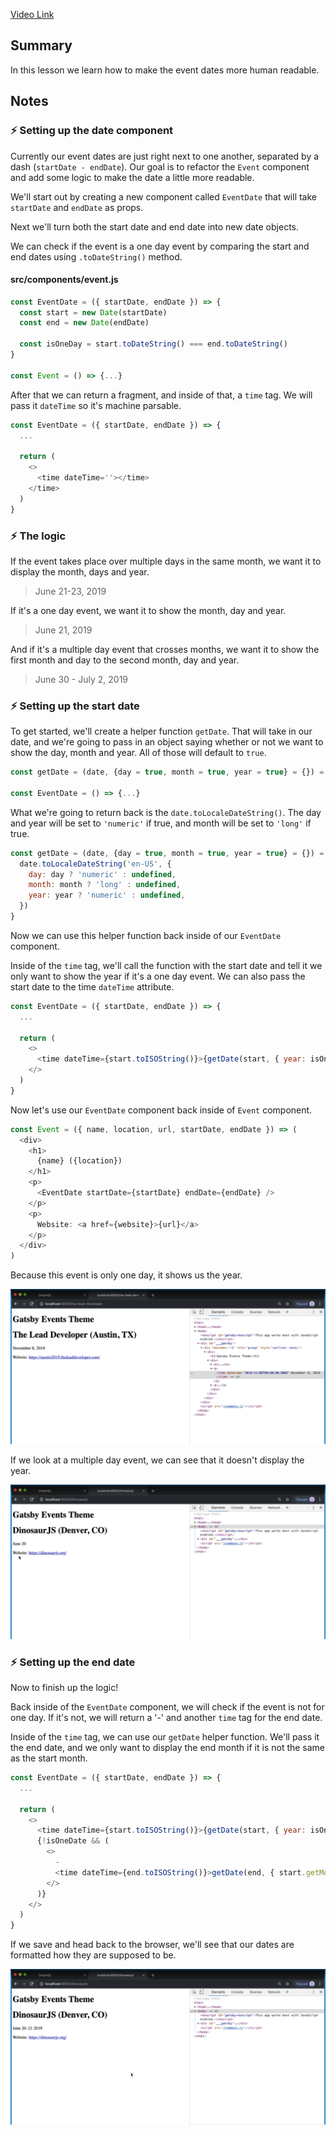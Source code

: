[Video Link](https://egghead.io/lessons/react-style-and-format-dates-in-react)

## Summary

In this lesson we learn how to make the event dates more human readable.

## Notes

### ⚡ Setting up the date component

Currently our event dates are just right next to one another, separated by a dash (`startDate - endDate`). Our goal is to refactor the `Event` component and add some logic to make the date a little more readable.

We'll start out by creating a new component called `EventDate` that will take `startDate` and `endDate` as props.

Next we'll turn both the start date and end date into new date objects.

We can check if the event is a one day event by comparing the start and end dates using `.toDateString()` method.

#### src/components/event.js

```js
const EventDate = ({ startDate, endDate }) => {
  const start = new Date(startDate)
  const end = new Date(endDate)

  const isOneDay = start.toDateString() === end.toDateString()
}

const Event = () => {...}
```

After that we can return a fragment, and inside of that, a `time` tag. We will pass it `dateTime` so it's machine parsable.

```js
const EventDate = ({ startDate, endDate }) => {
  ...

  return (
    <>
      <time dateTime=''></time>
    </time>
  )
}
```

### ⚡ The logic

If the event takes place over multiple days in the same month, we want it to display the month, days and year.

> June 21-23, 2019

If it's a one day event, we want it to show the month, day and year.

> June 21, 2019

And if it's a multiple day event that crosses months, we want it to show the first month and day to the second month, day and year.

> June 30 - July 2, 2019

### ⚡ Setting up the start date

To get started, we'll create a helper function `getDate`. That will take in our date, and we're going to pass in an object saying whether or not we want to show the day, month and year. All of those will default to `true`.

```js
const getDate = (date, {day = true, month = true, year = true} = {}) = {}

const EventDate = () => {...}
```

What we're going to return back is the `date.toLocaleDateString()`. The day and year will be set to `'numeric'` if true, and month will be set to `'long'` if true.

```js
const getDate = (date, {day = true, month = true, year = true} = {}) = {
  date.toLocaleDateString('en-US', {
    day: day ? 'numeric' : undefined,
    month: month ? 'long' : undefined,
    year: year ? 'numeric' : undefined,
  })
}
```

Now we can use this helper function back inside of our `EventDate` component.

Inside of the `time` tag, we'll call the function with the start date and tell it we only want to show the year if it's a one day event. We can also pass the start date to the time `dateTime` attribute.

```js
const EventDate = ({ startDate, endDate }) => {
  ...

  return (
    <>
      <time dateTime={start.toISOString()}>{getDate(start, { year: isOneDay })}</time>
    </>
  )
}
```

Now let's use our `EventDate` component back inside of `Event` component.

```js
const Event = ({ name, location, url, startDate, endDate }) => (
  <div>
    <h1>
      {name} ({location})
    </h1>
    <p>
      <EventDate startDate={startDate} endDate={endDate} />
    </p>
    <p>
      Website: <a href={website}>{url}</a>
    </p>
  </div>
)
```

Because this event is only one day, it shows us the year.

![One day event date format](../images/08-one-day.png)

If we look at a multiple day event, we can see that it doesn't display the year.

![Multiple day event date format](../images/08-multiple-day-before.png)

### ⚡ Setting up the end date

Now to finish up the logic!

Back inside of the `EventDate` component, we will check if the event is not for one day. If it's not, we will return a '-' and another `time` tag for the end date.

Inside of the `time` tag, we can use our `getDate` helper function. We'll pass it the end date, and we only want to display the end month if it is not the same as the start month.

```js
const EventDate = ({ startDate, endDate }) => {
  ...

  return (
    <>
      <time dateTime={start.toISOString()}>{getDate(start, { year: isOneDay })}</time>
      {!isOneDate && (
        <>
          -
          <time dateTime={end.toISOString()}>getDate(end, { start.getMonth !== end.getMonth()})</time>
        </>
      )}
    </>
  )
}
```

If we save and head back to the browser, we'll see that our dates are formatted how they are supposed to be.

![Multiple day event date format](../images/08-multiple-day-after.png)

